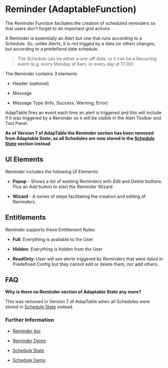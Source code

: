 # Reminder (AdaptableFunction)

The Reminder Function faciliates the creation of scheduled reminders so that users don't forget to do important grid actions

A Reminder is essentially an Alert but one that runs according to a Schedule. So, unlike Alerts, it is not trigged by a data (or other) changes, but according to a predefiend date schedule.

> The Schedule can be either a one-off date, or it can be a Recurring event (e.g. every Monday at 8am, or every day at 17:00).

The Reminder contains 3 elements

- Header (optional)

- Message

- Message Type (Info, Success, Warning, Error)

AdapTable fires an event each time an alert is triggered and this will include if it was triggered by a Reminder so it will be visible in the Alert Toolbar and Tool Panel.

**As of Version 7 of AdapTable the Reminder section has been removed from Adaptable State, as all Schedules are now stored in the [Schedule State](https://api.adaptabletools.com/interfaces/_src_predefinedconfig_schedulestate_.schedulestate.html) section instead**

## UI Elements
Reminder includes the following UI Elements:

- **Popup** - Shows a list of existing Reminders with *Edit* and *Delete* buttons.  Plus an *Add* button to start the Reminder Wizard.

- **Wizard** - A series of steps facilitating the creation and editing of Reminders.

## Entitlements
Reminder supports these Entitlement Rules:

- **Full**: Everything is available to the User

- **Hidden**: Everything is hidden from the User

- **ReadOnly**: User will see alerts triggered by Reminders that were listed in Predefined Config but they cannot edit or delete them, nor add others.

## FAQ

**Why is there no Reminder section of Adaptable State any more?**

This was removed in Version 7 of AdapTable when all Schedules were stored in [Schedule State](https://api.adaptabletools.com/interfaces/_src_predefinedconfig_schedulestate_.schedulestate.html) instead.

### Further Information

- [Reminder Api](https://api.adaptabletools.com/interfaces/_src_api_reminderapi_.reminderapi.html)

- [Reminder Demo](https://demo.adaptabletools.com/alertsmessages/aggridreminderdemo)

- [Schedule State](https://api.adaptabletools.com/interfaces/_src_predefinedconfig_schedulestate_.schedulestate.html)

- [Schedule Demo](https://demo.adaptabletools.com/alertsmessages/aggridschedulesdemo)
